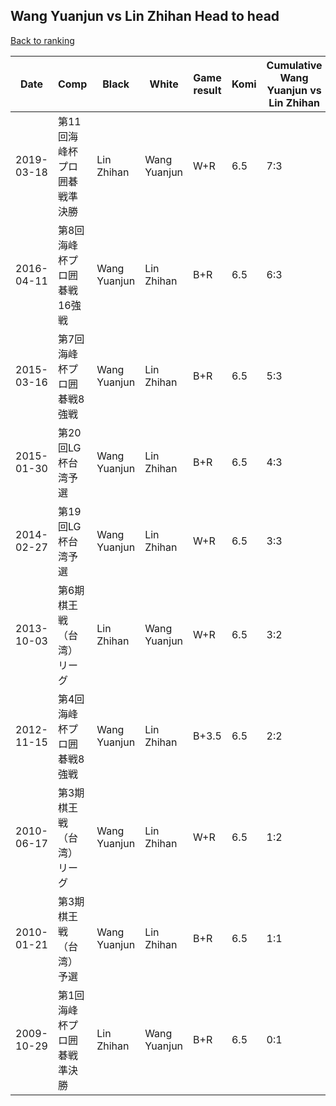 ## Wang Yuanjun vs Lin Zhihan Head to head

[Back to ranking](../../index.md)




| **Date** | **Comp** | **Black** | **White** | **Game result** | **Komi** | **Cumulative Wang Yuanjun vs Lin Zhihan** | **Wang Yuanjun streak** | **Lin Zhihan streak** | 
| --- | --- | --- | --- | --- | --- | --- | --- | --- |
| 2019-03-18 | 第11回海峰杯プロ囲碁戦準決勝 | Lin Zhihan | Wang Yuanjun | W+R | 6.5 | 7:3 | 4 | 0 | 
| 2016-04-11 | 第8回海峰杯プロ囲碁戦16強戦 | Wang Yuanjun | Lin Zhihan | B+R | 6.5 | 6:3 | 3 | 0 | 
| 2015-03-16 | 第7回海峰杯プロ囲碁戦8強戦 | Wang Yuanjun | Lin Zhihan | B+R | 6.5 | 5:3 | 2 | 0 | 
| 2015-01-30 | 第20回LG杯台湾予選 | Wang Yuanjun | Lin Zhihan | B+R | 6.5 | 4:3 | 1 | 0 | 
| 2014-02-27 | 第19回LG杯台湾予選 | Wang Yuanjun | Lin Zhihan | W+R | 6.5 | 3:3 | 0 | 1 | 
| 2013-10-03 | 第6期棋王戦（台湾）リーグ | Lin Zhihan | Wang Yuanjun | W+R | 6.5 | 3:2 | 2 | 0 | 
| 2012-11-15 | 第4回海峰杯プロ囲碁戦8強戦 | Wang Yuanjun | Lin Zhihan | B+3.5 | 6.5 | 2:2 | 1 | 0 | 
| 2010-06-17 | 第3期棋王戦（台湾）リーグ | Wang Yuanjun | Lin Zhihan | W+R | 6.5 | 1:2 | 0 | 1 | 
| 2010-01-21 | 第3期棋王戦（台湾）予選 | Wang Yuanjun | Lin Zhihan | B+R | 6.5 | 1:1 | 1 | 0 | 
| 2009-10-29 | 第1回海峰杯プロ囲碁戦準決勝 | Lin Zhihan | Wang Yuanjun | B+R | 6.5 | 0:1 | 0 | 1 |




